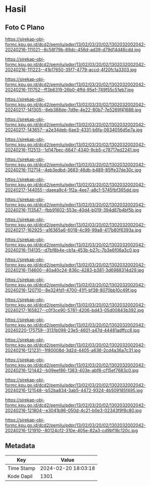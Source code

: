 # Hasil

## Foto C Plano

https://sirekap-obj-formc.kpu.go.id/dcd2/pemilu/pdpr/13/02/03/20/02/1302032002042-20240216-111021--8c58f79b-89dc-456d-ad39-d79d14d46cdd.jpg

https://sirekap-obj-formc.kpu.go.id/dcd2/pemilu/pdpr/13/02/03/20/02/1302032002042-20240216-111223--41b17650-35f7-4779-accd-4f20fc1a3303.jpg

https://sirekap-obj-formc.kpu.go.id/dcd2/pemilu/pdpr/13/02/03/20/02/1302032002042-20240216-111752--ff3b6319-26b0-4ffd-95e1-749f55c51eb7.jpg

https://sirekap-obj-formc.kpu.go.id/dcd2/pemilu/pdpr/13/02/03/20/02/1302032002042-20240217-141305--8eb388de-7d9e-4e22-80b7-7e5269f41688.jpg

https://sirekap-obj-formc.kpu.go.id/dcd2/pemilu/pdpr/13/02/03/20/02/1302032002042-20240217-143657--a2e34deb-6ae3-4331-b6fa-0634056d5e7a.jpg

https://sirekap-obj-formc.kpu.go.id/dcd2/pemilu/pdpr/13/02/03/20/02/1302032002042-20240216-112513--1d147bec-6647-4340-9cb5-c78717ed2241.jpg

https://sirekap-obj-formc.kpu.go.id/dcd2/pemilu/pdpr/13/02/03/20/02/1302032002042-20240216-112714--4eb3edbd-3683-46db-b489-85ffe37de30c.jpg

https://sirekap-obj-formc.kpu.go.id/dcd2/pemilu/pdpr/13/02/03/20/02/1302032002042-20240217-144055--daeea9c4-1f2a-4ee7-a8c1-5745fbf365dd.jpg

https://sirekap-obj-formc.kpu.go.id/dcd2/pemilu/pdpr/13/02/03/20/02/1302032002042-20240216-113547--fbb91602-553e-40d4-b019-394d87b4bf5b.jpg

https://sirekap-obj-formc.kpu.go.id/dcd2/pemilu/pdpr/13/02/03/20/02/1302032002042-20240217-162925--a16365a6-6018-4c99-99a8-417b80f6393a.jpg

https://sirekap-obj-formc.kpu.go.id/dcd2/pemilu/pdpr/13/02/03/20/02/1302032002042-20240216-114135--d7bf8b4e-cb1a-453b-b27c-7b3e6f06a3c0.jpg

https://sirekap-obj-formc.kpu.go.id/dcd2/pemilu/pdpr/13/02/03/20/02/1302032002042-20240216-114600--40a40c24-836c-4283-b381-3d6988314d29.jpg

https://sirekap-obj-formc.kpu.go.id/dcd2/pemilu/pdpr/13/02/03/20/02/1302032002042-20240216-120710--8e324fd1-4700-41f1-bf38-8070bb10c49f.jpg

https://sirekap-obj-formc.kpu.go.id/dcd2/pemilu/pdpr/13/02/03/20/02/1302032002042-20240217-165827--c0f3ce90-5781-4206-bd43-05d00843b392.jpg

https://sirekap-obj-formc.kpu.go.id/dcd2/pemilu/pdpr/13/02/03/20/02/1302032002042-20240220-175759--3131b098-23e5-4601-a47d-44481adffcc6.jpg

https://sirekap-obj-formc.kpu.go.id/dcd2/pemilu/pdpr/13/02/03/20/02/1302032002042-20240216-121231--1f80008d-3d2d-4405-a636-2cd4a36a7c31.jpg

https://sirekap-obj-formc.kpu.go.id/dcd2/pemilu/pdpr/13/02/03/20/02/1302032002042-20240216-121442--b09eef86-1363-403e-abf8-cf15ef7683c0.jpg

https://sirekap-obj-formc.kpu.go.id/dcd2/pemilu/pdpr/13/02/03/20/02/1302032002042-20240216-121548--b52ba834-3ab5-4472-9324-4b509185f495.jpg

https://sirekap-obj-formc.kpu.go.id/dcd2/pemilu/pdpr/13/02/03/20/02/1302032002042-20240216-121804--e3041b96-050d-4c21-b0e3-02343f9f8c80.jpg

https://sirekap-obj-formc.kpu.go.id/dcd2/pemilu/pdpr/13/02/03/20/02/1302032002042-20240216-121910--80124cf2-310e-405e-82a3-cd9bf18c120c.jpg


## Metadata

| Key        | Value               |
| ---------- | ------------------- |
| Time Stamp | 2024-02-20 18:03:18 |
| Kode Dapil | 1301                |



